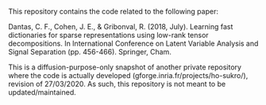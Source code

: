 This repository contains the code related to the following paper:

Dantas, C. F., Cohen, J. E., & Gribonval, R. (2018, July). Learning fast dictionaries for sparse representations using low-rank tensor decompositions. In International Conference on Latent Variable Analysis and Signal Separation (pp. 456-466). Springer, Cham.


This is a diffusion-purpose-only snapshot of another private repository where the code is actually developed (gforge.inria.fr/projects/ho-sukro/), revision of 27/03/2020. As such, this repository is not meant to be updated/maintained.
